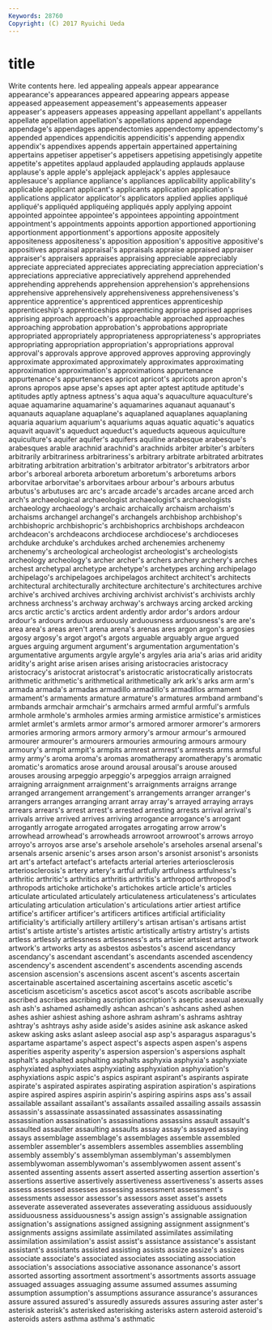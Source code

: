 ```yaml
---
Keywords: 28760 
Copyright: (C) 2017 Ryuichi Ueda
---
```


# title

Write contents here.
led appealing appeals appear appearance appearance's appearances appeared appearing appears
appease appeased appeasement appeasement's appeasements appeaser appeaser's appeasers appeases appeasing
appellant appellant's appellants appellate appellation appellation's appellations append appendage appendage's
appendages appendectomies appendectomy appendectomy's appended appendices appendicitis appendicitis's appending appendix
appendix's appendixes appends appertain appertained appertaining appertains appetiser appetiser's appetisers
appetising appetisingly appetite appetite's appetites applaud applauded applauding applauds applause
applause's apple apple's applejack applejack's apples applesauce applesauce's appliance appliance's
appliances applicability applicability's applicable applicant applicant's applicants application application's applications
applicator applicator's applicators applied applies appliqué appliqué's appliquéd appliquéing appliqués
apply applying appoint appointed appointee appointee's appointees appointing appointment appointment's
appointments appoints apportion apportioned apportioning apportionment apportionment's apportions apposite appositely
appositeness appositeness's apposition apposition's appositive appositive's appositives appraisal appraisal's appraisals
appraise appraised appraiser appraiser's appraisers appraises appraising appreciable appreciably appreciate
appreciated appreciates appreciating appreciation appreciation's appreciations appreciative appreciatively apprehend apprehended
apprehending apprehends apprehension apprehension's apprehensions apprehensive apprehensively apprehensiveness apprehensiveness's apprentice
apprentice's apprenticed apprentices apprenticeship apprenticeship's apprenticeships apprenticing apprise apprised apprises
apprising approach approach's approachable approached approaches approaching approbation approbation's approbations
appropriate appropriated appropriately appropriateness appropriateness's appropriates appropriating appropriation appropriation's appropriations
approval approval's approvals approve approved approves approving approvingly approximate approximated
approximately approximates approximating approximation approximation's approximations appurtenance appurtenance's appurtenances apricot
apricot's apricots apron apron's aprons apropos apse apse's apses apt
apter aptest aptitude aptitude's aptitudes aptly aptness aptness's aqua aqua's
aquaculture aquaculture's aquae aquamarine aquamarine's aquamarines aquanaut aquanaut's aquanauts aquaplane
aquaplane's aquaplaned aquaplanes aquaplaning aquaria aquarium aquarium's aquariums aquas aquatic
aquatic's aquatics aquavit aquavit's aqueduct aqueduct's aqueducts aqueous aquiculture aquiculture's
aquifer aquifer's aquifers aquiline arabesque arabesque's arabesques arable arachnid arachnid's
arachnids arbiter arbiter's arbiters arbitrarily arbitrariness arbitrariness's arbitrary arbitrate arbitrated
arbitrates arbitrating arbitration arbitration's arbitrator arbitrator's arbitrators arbor arbor's arboreal
arboreta arboretum arboretum's arboretums arbors arborvitae arborvitae's arborvitaes arbour arbour's
arbours arbutus arbutus's arbutuses arc arc's arcade arcade's arcades arcane
arced arch arch's archaeological archaeologist archaeologist's archaeologists archaeology archaeology's archaic
archaically archaism archaism's archaisms archangel archangel's archangels archbishop archbishop's archbishopric
archbishopric's archbishoprics archbishops archdeacon archdeacon's archdeacons archdiocese archdiocese's archdioceses archduke
archduke's archdukes arched archenemies archenemy archenemy's archeological archeologist archeologist's archeologists
archeology archeology's archer archer's archers archery archery's arches archest archetypal
archetype archetype's archetypes arching archipelago archipelago's archipelagoes archipelagos architect architect's
architects architectural architecturally architecture architecture's architectures archive archive's archived archives
archiving archivist archivist's archivists archly archness archness's archway archway's archways
arcing arcked arcking arcs arctic arctic's arctics ardent ardently ardor
ardor's ardors ardour ardour's ardours arduous arduously arduousness arduousness's are
are's area area's areas aren't arena arena's arenas ares argon
argon's argosies argosy argosy's argot argot's argots arguable arguably argue
argued argues arguing argument argument's argumentation argumentation's argumentative arguments argyle
argyle's argyles aria aria's arias arid aridity aridity's aright arise
arisen arises arising aristocracies aristocracy aristocracy's aristocrat aristocrat's aristocratic aristocratically
aristocrats arithmetic arithmetic's arithmetical arithmetically ark ark's arks arm arm's
armada armada's armadas armadillo armadillo's armadillos armament armament's armaments armature
armature's armatures armband armband's armbands armchair armchair's armchairs armed armful
armful's armfuls armhole armhole's armholes armies arming armistice armistice's armistices
armlet armlet's armlets armor armor's armored armorer armorer's armorers armories
armoring armors armory armory's armour armour's armoured armourer armourer's armourers
armouries armouring armours armoury armoury's armpit armpit's armpits armrest armrest's
armrests arms armsful army army's aroma aroma's aromas aromatherapy aromatherapy's
aromatic aromatic's aromatics arose around arousal arousal's arouse aroused arouses
arousing arpeggio arpeggio's arpeggios arraign arraigned arraigning arraignment arraignment's arraignments
arraigns arrange arranged arrangement arrangement's arrangements arranger arranger's arrangers arranges
arranging arrant array array's arrayed arraying arrays arrears arrears's arrest
arrest's arrested arresting arrests arrival arrival's arrivals arrive arrived arrives
arriving arrogance arrogance's arrogant arrogantly arrogate arrogated arrogates arrogating arrow
arrow's arrowhead arrowhead's arrowheads arrowroot arrowroot's arrows arroyo arroyo's arroyos
arse arse's arsehole arsehole's arseholes arsenal arsenal's arsenals arsenic arsenic's
arses arson arson's arsonist arsonist's arsonists art art's artefact artefact's
artefacts arterial arteries arteriosclerosis arteriosclerosis's artery artery's artful artfully artfulness
artfulness's arthritic arthritic's arthritics arthritis arthritis's arthropod arthropod's arthropods artichoke
artichoke's artichokes article article's articles articulate articulated articulately articulateness articulateness's
articulates articulating articulation articulation's articulations artier artiest artifice artifice's artificer
artificer's artificers artifices artificial artificiality artificiality's artificially artillery artillery's artisan
artisan's artisans artist artist's artiste artiste's artistes artistic artistically artistry
artistry's artists artless artlessly artlessness artlessness's arts artsier artsiest artsy
artwork artwork's artworks arty as asbestos asbestos's ascend ascendancy ascendancy's
ascendant ascendant's ascendants ascended ascendency ascendency's ascendent ascendent's ascendents ascending
ascends ascension ascension's ascensions ascent ascent's ascents ascertain ascertainable ascertained
ascertaining ascertains ascetic ascetic's asceticism asceticism's ascetics ascot ascot's ascots
ascribable ascribe ascribed ascribes ascribing ascription ascription's aseptic asexual asexually
ash ash's ashamed ashamedly ashcan ashcan's ashcans ashed ashen ashes
ashier ashiest ashing ashore ashram ashram's ashrams ashtray ashtray's ashtrays
ashy aside aside's asides asinine ask askance asked askew asking
asks aslant asleep asocial asp asp's asparagus asparagus's aspartame aspartame's
aspect aspect's aspects aspen aspen's aspens asperities asperity asperity's aspersion
aspersion's aspersions asphalt asphalt's asphalted asphalting asphalts asphyxia asphyxia's asphyxiate
asphyxiated asphyxiates asphyxiating asphyxiation asphyxiation's asphyxiations aspic aspic's aspics aspirant
aspirant's aspirants aspirate aspirate's aspirated aspirates aspirating aspiration aspiration's aspirations
aspire aspired aspires aspirin aspirin's aspiring aspirins asps ass's assail
assailable assailant assailant's assailants assailed assailing assails assassin assassin's assassinate
assassinated assassinates assassinating assassination assassination's assassinations assassins assault assault's assaulted
assaulter assaulting assaults assay assay's assayed assaying assays assemblage assemblage's
assemblages assemble assembled assembler assembler's assemblers assembles assemblies assembling assembly
assembly's assemblyman assemblyman's assemblymen assemblywoman assemblywoman's assemblywomen assent assent's assented
assenting assents assert asserted asserting assertion assertion's assertions assertive assertively
assertiveness assertiveness's asserts asses assess assessed assesses assessing assessment assessment's
assessments assessor assessor's assessors asset asset's assets asseverate asseverated asseverates
asseverating assiduous assiduously assiduousness assiduousness's assign assign's assignable assignation assignation's
assignations assigned assigning assignment assignment's assignments assigns assimilate assimilated assimilates
assimilating assimilation assimilation's assist assist's assistance assistance's assistant assistant's assistants
assisted assisting assists assize assize's assizes associate associate's associated associates
associating association association's associations associative assonance assonance's assort assorted assorting
assortment assortment's assortments assorts assuage assuaged assuages assuaging assume assumed
assumes assuming assumption assumption's assumptions assurance assurance's assurances assure assured
assured's assuredly assureds assures assuring aster aster's asterisk asterisk's asterisked
asterisking asterisks astern asteroid asteroid's asteroids asters asthma asthma's asthmatic
